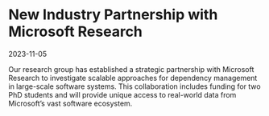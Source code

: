 # New Industry Partnership with Microsoft Research

2023-11-05

Our research group has established a strategic partnership with
Microsoft Research to investigate scalable approaches for dependency
management in large-scale software systems. This collaboration includes
funding for two PhD students and will provide unique access to
real-world data from Microsoft’s vast software ecosystem.
